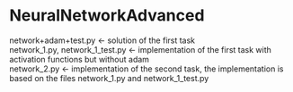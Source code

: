 # NeuralNetworkAdvanced
network+adam+test.py <- solution of the first task <br>
network_1.py, network_1_test.py <- implementation of the first task with activation functions but without adam <br>
network_2.py <- implementation of the second task, the implementation is based on the files network_1.py and network_1_test.py

